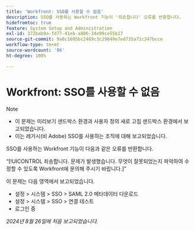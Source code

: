 ```yaml
---
title: 'Workfront: SSO를 사용할 수 없음'
description: SSO를 사용하는 Workfront 기능이 '죄송합니다' 오류를 반환합니다.
hidefromtoc: true
feature: System Setup and Administration
exl-id: 372bab9a-fd77-41eb-a806-34e99ce55b17
source-git-commit: 9a8c1695bc2469c3c29849e7ed735a71c347bcce
workflow-type: tm+mt
source-wordcount: '96'
ht-degree: 100%

---
```


# Workfront: SSO를 사용할 수 없음

>[!NOTE]
>
>* 이 문제는 미리보기 샌드박스 환경과 사용자 정의 새로 고침 샌드박스 환경에서 보고되었습니다.
>* 이는 레거시(비 Adobe) SSO를 사용하는 조직에 대해 보고되었습니다.

SSO를 사용하는 Workfront 기능이 다음과 같은 오류를 반환합니다.

“[!UICONTROL 죄송합니다. 문제가 발생했습니다. 무엇이 잘못되었는지 파악하여 수정할 수 있도록 Workfront에 문의해 주시기 바랍니다.]”

이 문제는 다음 영역에서 보고되었습니다.

* 설정 > 시스템 > SSO > SAML 2.0 메타데이터 다운로드
* 설정 > 시스템 > SSO > 연결 테스트
* 로그인 중

_2024년 8월 26일에 처음 보고되었습니다._
